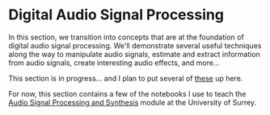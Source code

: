 # Digital Audio Signal Processing

In this section, we transition into concepts that are at the foundation of digital audio signal processing. We'll demonstrate several useful techniques along the way to manipulate audio signals, estimate and extract information from audio signals, create interesting audio effects, and more...

This section is in progress... and I plan to put several of [these](https://github.com/randyaliased/acs-sp-demos) up here. 

For now, this section contains a few of the notebooks I use to teach the [Audio Signal Processing and Synthesis](https://catalogue.surrey.ac.uk/2025-6/module/TON2022) module at the University of Surrey. 


